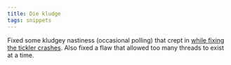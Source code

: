 ```yaml
---
title: Die kludge
tags: snippets
---
```


Fixed some kludgey nastiness (occasional polling) that crept in [while fixing the tickler crashes](http://wincent.com/a/about/wincent/weblog/archives/2006/04/nsportdelegatet.php). Also fixed a flaw that allowed too many threads to exist at a time.
